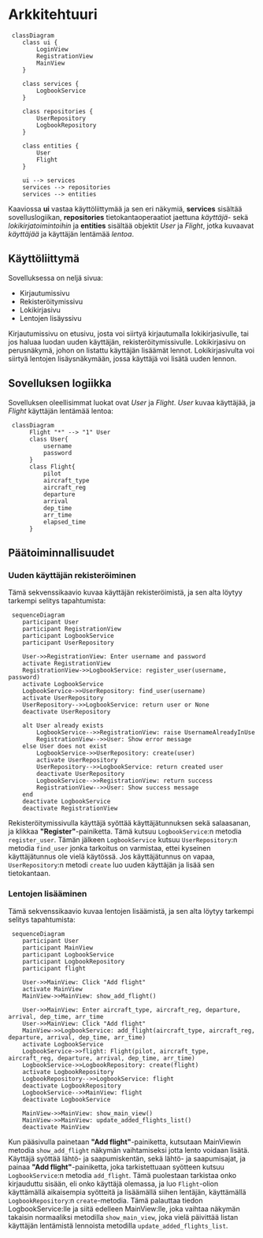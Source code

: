 # Arkkitehtuuri

```mermaid
 classDiagram
    class ui {
        LoginView
        RegistrationView
        MainView
    }

    class services {
        LogbookService
    }

    class repositories {
        UserRepository
        LogbookRepository
    }

    class entities {
        User
        Flight
    }

    ui --> services
    services --> repositories
    services --> entities
```

Kaaviossa **ui** vastaa käyttöliittymää ja sen eri näkymiä, **services** sisältää sovelluslogiikan, **repositories** tietokantaoperaatiot jaettuna *käyttäjä-* sekä *lokikirjatoimintoihin* ja **entities** sisältää objektit *User* ja *Flight*, jotka kuvaavat *käyttäjää* ja käyttäjän lentämää *lentoa*.

## Käyttöliittymä

Sovelluksessa on neljä sivua:

 - Kirjautumissivu
 - Rekisteröitymissivu
 - Lokikirjasivu
 - Lentojen lisäyssivu

Kirjautumissivu on etusivu, josta voi siirtyä kirjautumalla lokikirjasivulle, tai jos haluaa luodan uuden käyttäjän, rekisteröitymissivulle. Lokikirjasivu on perusnäkymä, johon on listattu käyttäjän lisäämät lennot. Lokikirjasivulta voi siirtyä lentojen lisäysnäkymään, jossa käyttäjä voi lisätä uuden lennon.

## Sovelluksen logiikka

Sovelluksen oleellisimmat luokat ovat *User* ja *Flight*. *User* kuvaa käyttäjää, ja *Flight* käyttäjän lentämää lentoa:

```mermaid
 classDiagram
      Flight "*" --> "1" User
      class User{
          username
          password
      }
      class Flight{
          pilot
          aircraft_type
          aircraft_reg
          departure
          arrival
          dep_time
          arr_time
          elapsed_time
      }
```

## Päätoiminnallisuudet

### Uuden käyttäjän rekisteröiminen

Tämä sekvenssikaavio kuvaa käyttäjän rekisteröimistä, ja sen alta löytyy tarkempi selitys tapahtumista:

```mermaid
 sequenceDiagram
    participant User
    participant RegistrationView
    participant LogbookService
    participant UserRepository

    User->>RegistrationView: Enter username and password
    activate RegistrationView
    RegistrationView->>LogbookService: register_user(username, password)
    activate LogbookService
    LogbookService->>UserRepository: find_user(username)
    activate UserRepository
    UserRepository-->>LogbookService: return user or None
    deactivate UserRepository

    alt User already exists
        LogbookService-->>RegistrationView: raise UsernameAlreadyInUse
        RegistrationView-->>User: Show error message
    else User does not exist
        LogbookService->>UserRepository: create(user)
        activate UserRepository
        UserRepository-->>LogbookService: return created user
        deactivate UserRepository
        LogbookService-->>RegistrationView: return success
        RegistrationView-->>User: Show success message
    end
    deactivate LogbookService
    deactivate RegistrationView
```

Rekisteröitymissivulla käyttäjä syöttää käyttäjätunnuksen sekä salaasanan, ja klikkaa **"Register"**-painiketta. Tämä kutsuu `LogbookService`:n metodia `register_user`. Tämän jälkeen `LogbookService` kutsuu `UserRepository`:n metodia `find_user` jonka tarkoitus on varmistaa, ettei kyseinen käyttäjätunnus ole vielä käytössä. Jos käyttäjätunnus on vapaa, `UserRepository`:n metodi `create` luo uuden käyttäjän ja lisää sen tietokantaan.

### Lentojen lisääminen

Tämä sekvenssikaavio kuvaa lentojen lisäämistä, ja sen alta löytyy tarkempi selitys tapahtumista:

```mermaid
 sequenceDiagram
    participant User
    participant MainView
    participant LogbookService
    participant LogbookRepository
    participant flight

    User->>MainView: Click "Add flight"
    activate MainView
    MainView->>MainView: show_add_flight()
    
    User->>MainView: Enter aircraft_type, aircraft_reg, departure, arrival, dep_time, arr_time
    User->>MainView: Click "Add flight"
    MainView->>LogbookService: add_flight(aircraft_type, aircraft_reg, departure, arrival, dep_time, arr_time)
    activate LogbookService
    LogbookService->>flight: Flight(pilot, aircraft_type, aircraft_reg, departure, arrival, dep_time, arr_time)
    LogbookService->>LogbookRepository: create(flight)
    activate LogbookRepository
    LogbookRepository-->>LogbookService: flight
    deactivate LogbookRepository
    LogbookService-->>MainView: flight
    deactivate LogbookService

    MainView->>MainView: show_main_view()
    MainView->>MainView: update_added_flights_list()
    deactivate MainView
```

Kun pääsivulla painetaan **"Add flight"**-painiketta, kutsutaan MainViewin metodia `show_add_flight` näkymän vaihtamiseksi jotta lento voidaan lisätä. Käyttäjä syöttää lähtö- ja saapumiskentän, sekä lähtö- ja saapumisajat, ja painaa **"Add flight"**-painiketta, joka tarkistettuaan syötteen kutsuu `LogbookService`:n metodia `add_flight`. Tämä puolestaan tarkistaa onko kirjauduttu sisään, eli onko käyttäjä olemassa, ja luo `Flight`-olion käyttämällä aikaisempia syötteitä ja lisäämällä siihen lentäjän, käyttämällä `LogbookRepository`:n `create`-metodia. Tämä palauttaa tiedon LogbookService:lle ja siitä edelleen MainView:lle, joka vaihtaa näkymän takaisin normaaliksi metodilla `show_main_view`, joka vielä päivittää listan käyttäjän lentämistä lennoista metodilla `update_added_flights_list`.
